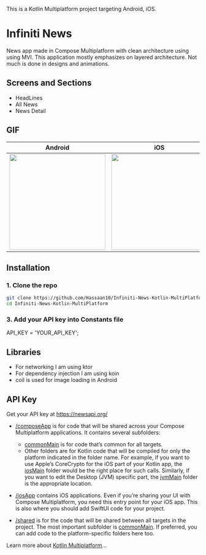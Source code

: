 This is a Kotlin Multiplatform project targeting Android, iOS.



# Infiniti News
News app made in Compose Multiplatform with clean architecture using using MVI. This application mostly emphasizes on layered architecture. Not much is done in designs and animations.

## Screens and Sections
- HeadLines
- All News
- News Detail

## GIF
|                     Android                     |                     iOS                     | 
|:----------------------------------------------:|:--------------------------------------------:|
|  <img src="https://github.com/user-attachments/assets/795c94c6-2ed6-4eb2-88b8-81e53a45a7ce" width="250" />  | <img src="https://github.com/user-attachments/assets/e98b4a7d-5e55-47e3-a4da-f7727ec40b90" width="250" /> |


## Installation
### 1. Clone the repo
```bash
git clone https://github.com/Hassaan10/Infiniti-News-Kotlin-MultiPlatform.git
cd Infiniti-News-Kotlin-MultiPlatform
```

### 3. Add your API key into Constants file
API_KEY = 'YOUR_API_KEY';



## Libraries
- For networking I am using ktor
- For dependency injection I am using koin
- coil is used for image loading in Android

## API Key
Get your API key at https://newsapi.org/







* [/composeApp](./composeApp/src) is for code that will be shared across your Compose Multiplatform applications.
  It contains several subfolders:
  - [commonMain](./composeApp/src/commonMain/kotlin) is for code that’s common for all targets.
  - Other folders are for Kotlin code that will be compiled for only the platform indicated in the folder name.
    For example, if you want to use Apple’s CoreCrypto for the iOS part of your Kotlin app,
    the [iosMain](./composeApp/src/iosMain/kotlin) folder would be the right place for such calls.
    Similarly, if you want to edit the Desktop (JVM) specific part, the [jvmMain](./composeApp/src/jvmMain/kotlin)
    folder is the appropriate location.

* [/iosApp](./iosApp/iosApp) contains iOS applications. Even if you’re sharing your UI with Compose Multiplatform,
  you need this entry point for your iOS app. This is also where you should add SwiftUI code for your project.

* [/shared](./shared/src) is for the code that will be shared between all targets in the project.
  The most important subfolder is [commonMain](./shared/src/commonMain/kotlin). If preferred, you can add code to the platform-specific folders here too.


Learn more about [Kotlin Multiplatform](https://www.jetbrains.com/help/kotlin-multiplatform-dev/get-started.html)…
